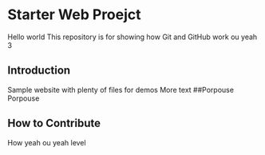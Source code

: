 # Starter Web Proejct
Hello world
This repository is for showing how Git and GitHub work
ou yeah 3
## Introduction
Sample website with plenty of files for demos
More text
##Porpouse
Porpouse
## How to Contribute
How yeah ou yeah level